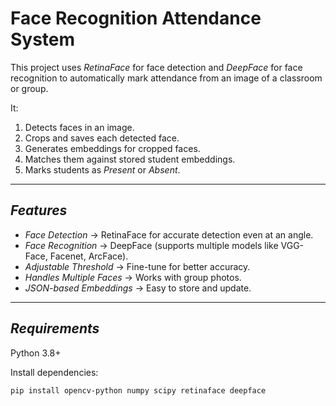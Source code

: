 # Face Recognition Attendance System

This project uses *RetinaFace* for face detection and *DeepFace* for face recognition to automatically mark attendance from an image of a classroom or group.

It:
1. Detects faces in an image.
2. Crops and saves each detected face.
3. Generates embeddings for cropped faces.
4. Matches them against stored student embeddings.
5. Marks students as *Present* or *Absent*.

---

## *Features*
- *Face Detection* → RetinaFace for accurate detection even at an angle.
- *Face Recognition* → DeepFace (supports multiple models like VGG-Face, Facenet, ArcFace).
- *Adjustable Threshold* → Fine-tune for better accuracy.
- *Handles Multiple Faces* → Works with group photos.
- *JSON-based Embeddings* → Easy to store and update.

---

## *Requirements*
Python 3.8+

Install dependencies:
```bash
pip install opencv-python numpy scipy retinaface deepface
